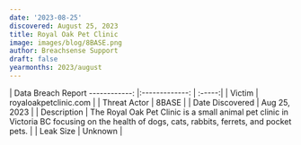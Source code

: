 ```yaml
---
date: '2023-08-25'
discovered: August 25, 2023
title: Royal Oak Pet Clinic
image: images/blog/8BASE.png
author: Breachsense Support
draft: false
yearmonths: 2023/august
---
```



| Data Breach Report
------------:     |:-------------:    | :-----:|
| Victim      | royaloakpetclinic.com      | 
| Threat Actor      | 8BASE      | 
| Date Discovered      | Aug 25, 2023      | 
| Description      | The Royal Oak Pet Clinic is a small animal pet clinic in Victoria BC focusing on the health of dogs, cats, rabbits, ferrets, and pocket pets.      | 
| Leak Size      | Unknown      | 

